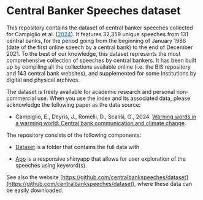 # Central Banker Speeches dataset

This repository contains the dataset of central banker speeches collected for Campiglio et al. (<a style="color:#0569b9;" href="" target="_blank" rel="noopener">2024</a>). It features 32,359 unique speeches from 131 central banks, for the period going from the beginning of January 1986 (date of the first online speech by a central bank) to the end of December 2021.
To the best of our knowledge, this dataset represents the most comprehensive collection of speeches by central bankers. It has been built up by compiling all the collections available online (i.e. the BIS repository and 143 central bank websites), and supplemented for some institutions by digital and physical archives. 

The dataset is freely available for academic research and personal non-commercial use.
When you use the index and its associated data, please acknowledge the following paper as the data source:
- Campiglio, E., Deyris, J., Romelli, D., Scalisi, G., 2024. [Warning words in a warming world: Central bank communication and climate change](). 


The repository consists of the following components:

- [Dataset](https://github.com/DRomelli/cbspeeches/tree/main/dataset) is a folder that contains the full data with 
  
- [App](https://github.com/centralbankspeeches/app) is a responsive shinyapp that allows for user exploration of the speeches using keyword(s). 

See also the website [https://github.com/centralbankspeeches/dataset](https://github.com/centralbankspeeches/dataset), where these data can be easily downloaded. 
